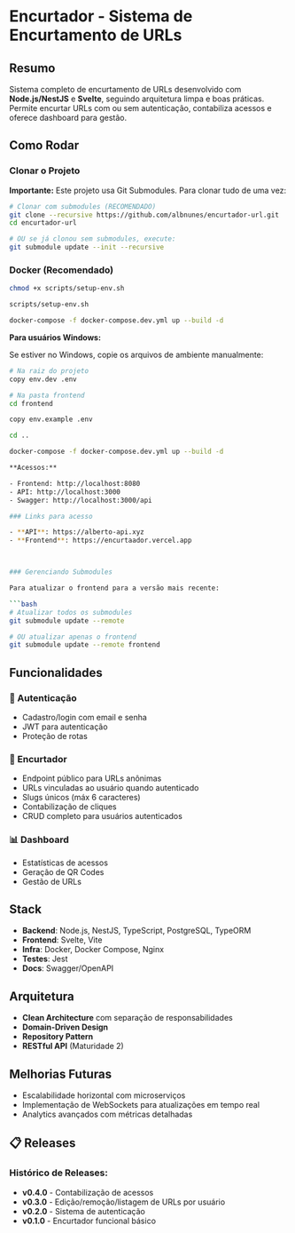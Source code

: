 # Encurtador - Sistema de Encurtamento de URLs

## Resumo

Sistema completo de encurtamento de URLs desenvolvido com **Node.js/NestJS** e **Svelte**, seguindo arquitetura limpa e boas práticas. Permite encurtar URLs com ou sem autenticação, contabiliza acessos e oferece dashboard para gestão.

## Como Rodar

### Clonar o Projeto

**Importante:** Este projeto usa Git Submodules. Para clonar tudo de uma vez:

```bash
# Clonar com submodules (RECOMENDADO)
git clone --recursive https://github.com/albnunes/encurtador-url.git
cd encurtador-url

# OU se já clonou sem submodules, execute:
git submodule update --init --recursive
```

### Docker (Recomendado)

```bash
chmod +x scripts/setup-env.sh

scripts/setup-env.sh

docker-compose -f docker-compose.dev.yml up --build -d 
```

**Para usuários Windows:**

Se estiver no Windows, copie os arquivos de ambiente manualmente:

```bash
# Na raiz do projeto
copy env.dev .env

# Na pasta frontend
cd frontend

copy env.example .env

cd ..

docker-compose -f docker-compose.dev.yml up --build -d 

**Acessos:**

- Frontend: http://localhost:8080
- API: http://localhost:3000
- Swagger: http://localhost:3000/api

### Links para acesso

- **API**: https://alberto-api.xyz
- **Frontend**: https://encurtaador.vercel.app



### Gerenciando Submodules

Para atualizar o frontend para a versão mais recente:

```bash
# Atualizar todos os submodules
git submodule update --remote

# OU atualizar apenas o frontend
git submodule update --remote frontend
````

## Funcionalidades

### 🔐 Autenticação

- Cadastro/login com email e senha
- JWT para autenticação
- Proteção de rotas

### 🔗 Encurtador

- Endpoint público para URLs anônimas
- URLs vinculadas ao usuário quando autenticado
- Slugs únicos (máx 6 caracteres)
- Contabilização de cliques
- CRUD completo para usuários autenticados

### 📊 Dashboard

- Estatísticas de acessos
- Geração de QR Codes
- Gestão de URLs

## Stack

- **Backend**: Node.js, NestJS, TypeScript, PostgreSQL, TypeORM
- **Frontend**: Svelte, Vite
- **Infra**: Docker, Docker Compose, Nginx
- **Testes**: Jest
- **Docs**: Swagger/OpenAPI

## Arquitetura

- **Clean Architecture** com separação de responsabilidades
- **Domain-Driven Design**
- **Repository Pattern**
- **RESTful API** (Maturidade 2)

## Melhorias Futuras

- Escalabilidade horizontal com microserviços
- Implementação de WebSockets para atualizações em tempo real
- Analytics avançados com métricas detalhadas

## 📋 Releases

### Histórico de Releases:

- **v0.4.0** - Contabilização de acessos
- **v0.3.0** - Edição/remoção/listagem de URLs por usuário
- **v0.2.0** - Sistema de autenticação
- **v0.1.0** - Encurtador funcional básico
